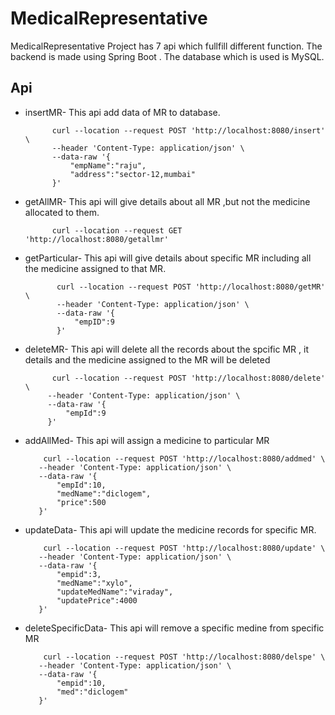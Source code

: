 # MedicalRepresentative

MedicalRepresentative Project has 7 api which fullfill different function. The backend is made using Spring Boot . The database which is used is MySQL.

## Api

* insertMR- This api add data of MR to database.

            curl --location --request POST 'http://localhost:8080/insert' \
            --header 'Content-Type: application/json' \
            --data-raw '{
                "empName":"raju",
                "address":"sector-12,mumbai"
            }'
          
 * getAllMR- This api will give details about all MR ,but not the medicine allocated to them.
             
             curl --location --request GET 'http://localhost:8080/getallmr' 
 
 * getParticular- This api will give details about specific MR including all the medicine assigned to that MR.
 
              curl --location --request POST 'http://localhost:8080/getMR' \
              --header 'Content-Type: application/json' \
              --data-raw '{
                  "empID":9
              }'
 
 * deleteMR- This api will delete all the records about the spcific MR , it details and the medicine assigned to the MR will be deleted
 
             curl --location --request POST 'http://localhost:8080/delete' \
            --header 'Content-Type: application/json' \
            --data-raw '{
                "empId":9
            }'
 
 * addAllMed- This api will assign a medicine to particular MR
 
           curl --location --request POST 'http://localhost:8080/addmed' \
          --header 'Content-Type: application/json' \
          --data-raw '{
              "empId":10,
              "medName":"diclogem",
              "price":500
          }'
 
 * updateData- This api will update the medicine records for specific MR.
 
           curl --location --request POST 'http://localhost:8080/update' \
          --header 'Content-Type: application/json' \
          --data-raw '{
              "empid":3,
              "medName":"xylo",
              "updateMedName":"viraday",
              "updatePrice":4000
          }'
 
 * deleteSpecificData- This api will remove a specific medine from specific MR
 
           curl --location --request POST 'http://localhost:8080/delspe' \
          --header 'Content-Type: application/json' \
          --data-raw '{
              "empid":10,
              "med":"diclogem"
          }'
